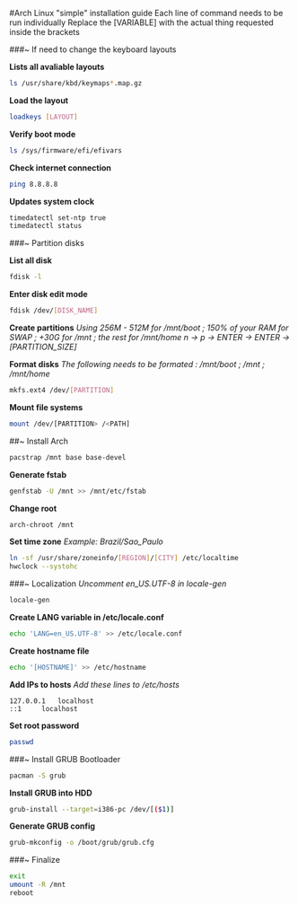 #Arch Linux "simple" installation guide 
Each line of command needs to be run individually
Replace the [VARIABLE] with the actual thing requested inside the brackets

###~ If need to change the keyboard layouts

**Lists all avaliable layouts**
```bash
ls /usr/share/kbd/keymaps*.map.gz
```

**Load the layout**
```bash
loadkeys [LAYOUT]
```

**Verify boot mode** 
```bash
ls /sys/firmware/efi/efivars
```

**Check internet connection**
```bash
ping 8.8.8.8
```

**Updates system clock**
```bash
timedatectl set-ntp true
timedatectl status
```

###~ Partition disks

**List all disk**
```bash
fdisk -l
```

**Enter disk edit mode**
```bash
fdisk /dev/[DISK_NAME]
```

**Create partitions**
*Using 256M - 512M for /mnt/boot ; 150% of your RAM for SWAP ; +30G for /mnt ; the rest for /mnt/home*
*n -> p -> ENTER -> ENTER -> [PARTITION_SIZE]*

**Format disks**
*The following needs to be formated : /mnt/boot ; /mnt ; /mnt/home*
```bash
mkfs.ext4 /dev/[PARTITION]
```

**Mount file systems**
```bash
mount /dev/[PARTITION> /<PATH]
```

##~ Install Arch
```bash
pacstrap /mnt base base-devel
```

**Generate fstab**
```bash
genfstab -U /mnt >> /mnt/etc/fstab
```

**Change root**
```bash 
arch-chroot /mnt
```

**Set time zone** 
*Example: Brazil/Sao_Paulo*
```bash
ln -sf /usr/share/zoneinfo/[REGION]/[CITY] /etc/localtime
hwclock --systohc
```

###~ Localization
*Uncomment en_US.UTF-8 in locale-gen*
```bash
locale-gen
```

**Create LANG variable in /etc/locale.conf**
```bash
echo 'LANG=en_US.UTF-8' >> /etc/locale.conf
```

**Create hostname file**
```bash
echo '[HOSTNAME]' >> /etc/hostname
```

**Add IPs to hosts** 
*Add these lines to /etc/hosts*
```
127.0.0.1	localhost
::1		localhost
```

**Set root password**
```bash
passwd
```

###~ Install GRUB Bootloader
```bash
pacman -S grub
```

**Install GRUB into HDD**
```bash
grub-install --target=i386-pc /dev/[($1)]
```

**Generate GRUB config**
```bash
grub-mkconfig -o /boot/grub/grub.cfg
```

###~ Finalize
```bash
exit
umount -R /mnt
reboot
```